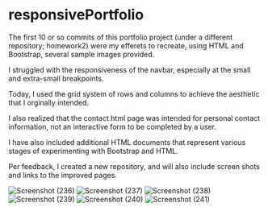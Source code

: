 # responsivePortfolio

The first 10 or so commits of this portfolio project (under a different repository; homework2) were my efferets to recreate, using HTML and Bootstrap, several sample images provided.

I struggled with the responsiveness of the navbar, especially at the small and extra-small breakpoints.

Today, I used the grid system of rows and columns to achieve the aesthetic that I orginally intended.

I also realized that the contact.html page was intended for personal contact information, not an interactive form to be completed by a user.

I have also included additional HTML documents that represent various stages of experimenting with Bootstrap and HTML.

Per feedback, I created a new repository, and will also include screen shots and links to the improved pages.

![Screenshot (236)](https://user-images.githubusercontent.com/62854999/87210802-e21b6680-c2e4-11ea-89eb-9d4dc7deb2d4.png)
![Screenshot (237)](https://user-images.githubusercontent.com/62854999/87210805-e2b3fd00-c2e4-11ea-92ca-73e101c52177.png)
![Screenshot (238)](https://user-images.githubusercontent.com/62854999/87210807-e2b3fd00-c2e4-11ea-81cc-63e40628a48e.png)
![Screenshot (239)](https://user-images.githubusercontent.com/62854999/87210808-e34c9380-c2e4-11ea-8ac9-a389a7577ff4.png)
![Screenshot (240)](https://user-images.githubusercontent.com/62854999/87210809-e34c9380-c2e4-11ea-83e7-f845afdcdbde.png)
![Screenshot (241)](https://user-images.githubusercontent.com/62854999/87210810-e3e52a00-c2e4-11ea-9ae4-409973fa10bb.png)
